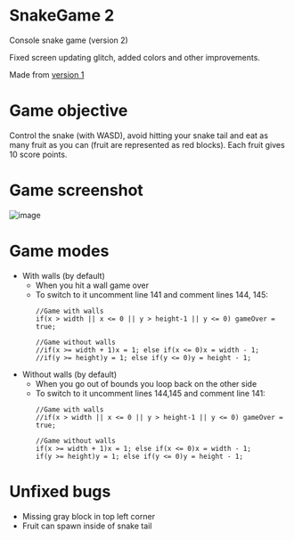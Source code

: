 # SnakeGame 2
Console snake game (version 2)

Fixed screen updating glitch, added colors and other improvements.

Made from [version 1](https://github.com/eitjank/SnakeGame)


# Game objective
Control the snake (with WASD), avoid hitting your snake tail and eat as many fruit as you can (fruit are represented as red blocks). Each fruit gives 10 score points.
 
# Game screenshot
![image](https://user-images.githubusercontent.com/70910743/163727825-318264e6-fd00-4991-99ab-5a08f3e2cbb3.png)

# Game modes
* With walls (by default)
  * When you hit a wall game over
  * To switch to it uncomment line 141 and comment lines 144, 145:
    ```
    //Game with walls
    if(x > width || x <= 0 || y > height-1 || y <= 0) gameOver = true;

    //Game without walls
    //if(x >= width + 1)x = 1; else if(x <= 0)x = width - 1;
    //if(y >= height)y = 1; else if(y <= 0)y = height - 1;
    ```
* Without walls (by default)
  * When you go out of bounds you loop back on the other side
  * To switch to it uncomment lines 144,145 and comment line 141:
    ```
    //Game with walls
    //if(x > width || x <= 0 || y > height-1 || y <= 0) gameOver = true;

    //Game without walls
    if(x >= width + 1)x = 1; else if(x <= 0)x = width - 1;
    if(y >= height)y = 1; else if(y <= 0)y = height - 1;
    ```
 
 # Unfixed bugs
 * Missing gray block in top left corner
 * Fruit can spawn inside of snake tail

